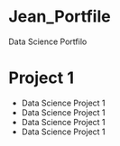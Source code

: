 # Jean_Portfile
Data Science Portfilo

# Project 1
* Data Science Project 1
* Data Science Project 1
* Data Science Project 1
* Data Science Project 1
